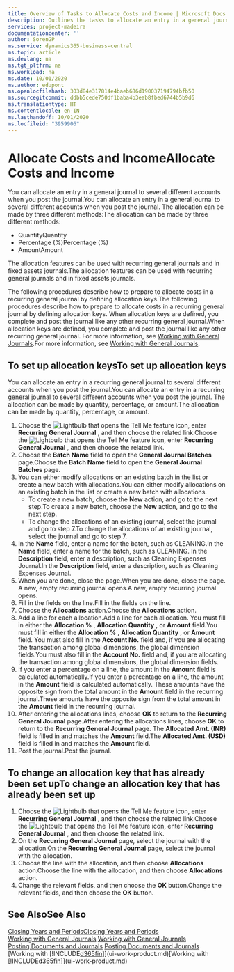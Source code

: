 ```yaml
---
title: Overview of Tasks to Allocate Costs and Income | Microsoft Docs
description: Outlines the tasks to allocate an entry in a general journal to several different accounts when you post the journal.
services: project-madeira
documentationcenter: ''
author: SorenGP
ms.service: dynamics365-business-central
ms.topic: article
ms.devlang: na
ms.tgt_pltfrm: na
ms.workload: na
ms.date: 10/01/2020
ms.author: edupont
ms.openlocfilehash: 303d84e317814e4baeb686d190037194794bfb50
ms.sourcegitcommit: ddbb5cede750df1baba4b3eab8fbed6744b5b9d6
ms.translationtype: HT
ms.contentlocale: en-IN
ms.lasthandoff: 10/01/2020
ms.locfileid: "3959906"
---
```

# <a name="allocate-costs-and-income"></a><span data-ttu-id="c5470-103">Allocate Costs and Income</span><span class="sxs-lookup"><span data-stu-id="c5470-103">Allocate Costs and Income</span></span>
<span data-ttu-id="c5470-104">You can allocate an entry in a general journal to several different accounts when you post the journal.</span><span class="sxs-lookup"><span data-stu-id="c5470-104">You can allocate an entry in a general journal to several different accounts when you post the journal.</span></span> <span data-ttu-id="c5470-105">The allocation can be made by three different methods:</span><span class="sxs-lookup"><span data-stu-id="c5470-105">The allocation can be made by three different methods:</span></span>

* <span data-ttu-id="c5470-106">Quantity</span><span class="sxs-lookup"><span data-stu-id="c5470-106">Quantity</span></span>
* <span data-ttu-id="c5470-107">Percentage (%)</span><span class="sxs-lookup"><span data-stu-id="c5470-107">Percentage (%)</span></span>
* <span data-ttu-id="c5470-108">Amount</span><span class="sxs-lookup"><span data-stu-id="c5470-108">Amount</span></span>

<span data-ttu-id="c5470-109">The allocation features can be used with recurring general journals and in fixed assets journals.</span><span class="sxs-lookup"><span data-stu-id="c5470-109">The allocation features can be used with recurring general journals and in fixed assets journals.</span></span>
<!--You can also distribute the cost or revenue of a line to an intercompany partner when you post a sales or purchase document. When you post the document, a line will be posted in your general journal, and a corresponding line will be created in the intercompany outbox.-->

<span data-ttu-id="c5470-110">The following procedures describe how to prepare to allocate costs in a recurring general journal by defining allocation keys.</span><span class="sxs-lookup"><span data-stu-id="c5470-110">The following procedures describe how to prepare to allocate costs in a recurring general journal by defining allocation keys.</span></span> <span data-ttu-id="c5470-111">When allocation keys are defined, you complete and post the journal like any other recurring general journal.</span><span class="sxs-lookup"><span data-stu-id="c5470-111">When allocation keys are defined, you complete and post the journal like any other recurring general journal.</span></span> <span data-ttu-id="c5470-112">For more information, see [Working with General Journals](ui-work-general-journals.md).</span><span class="sxs-lookup"><span data-stu-id="c5470-112">For more information, see [Working with General Journals](ui-work-general-journals.md).</span></span>

## <a name="to-set-up-allocation-keys"></a><span data-ttu-id="c5470-113">To set up allocation keys</span><span class="sxs-lookup"><span data-stu-id="c5470-113">To set up allocation keys</span></span>
<span data-ttu-id="c5470-114">You can allocate an entry in a recurring general journal to several different accounts when you post the journal.</span><span class="sxs-lookup"><span data-stu-id="c5470-114">You can allocate an entry in a recurring general journal to several different accounts when you post the journal.</span></span> <span data-ttu-id="c5470-115">The allocation can be made by quantity, percentage, or amount.</span><span class="sxs-lookup"><span data-stu-id="c5470-115">The allocation can be made by quantity, percentage, or amount.</span></span>
1. <span data-ttu-id="c5470-116">Choose the ![Lightbulb that opens the Tell Me feature](media/ui-search/search_small.png "Tell me what you want to do") icon, enter **Recurring General Journal** , and then choose the related link.</span><span class="sxs-lookup"><span data-stu-id="c5470-116">Choose the ![Lightbulb that opens the Tell Me feature](media/ui-search/search_small.png "Tell me what you want to do") icon, enter **Recurring General Journal** , and then choose the related link.</span></span>
2. <span data-ttu-id="c5470-117">Choose the **Batch Name** field to open the **General Journal Batches** page.</span><span class="sxs-lookup"><span data-stu-id="c5470-117">Choose the **Batch Name** field to open the **General Journal Batches** page.</span></span>
3. <span data-ttu-id="c5470-118">You can either modify allocations on an existing batch in the list or create a new batch with allocations.</span><span class="sxs-lookup"><span data-stu-id="c5470-118">You can either modify allocations on an existing batch in the list or create a new batch with allocations.</span></span>
   * <span data-ttu-id="c5470-119">To create a new batch, choose the **New** action, and go to the next step.</span><span class="sxs-lookup"><span data-stu-id="c5470-119">To create a new batch, choose the **New** action, and go to the next step.</span></span>
   * <span data-ttu-id="c5470-120">To change the allocations of an existing journal, select the journal and go to step 7.</span><span class="sxs-lookup"><span data-stu-id="c5470-120">To change the allocations of an existing journal, select the journal and go to step 7.</span></span>    
4. <span data-ttu-id="c5470-121">In the **Name** field, enter a name for the batch, such as CLEANING.</span><span class="sxs-lookup"><span data-stu-id="c5470-121">In the **Name** field, enter a name for the batch, such as CLEANING.</span></span> <span data-ttu-id="c5470-122">In the **Description** field, enter a description, such as Cleaning Expenses Journal.</span><span class="sxs-lookup"><span data-stu-id="c5470-122">In the **Description** field, enter a description, such as Cleaning Expenses Journal.</span></span>
5. <span data-ttu-id="c5470-123">When you are done, close the page.</span><span class="sxs-lookup"><span data-stu-id="c5470-123">When you are done, close the page.</span></span> <span data-ttu-id="c5470-124">A new, empty recurring journal opens.</span><span class="sxs-lookup"><span data-stu-id="c5470-124">A new, empty recurring journal opens.</span></span>
6. <span data-ttu-id="c5470-125">Fill in the fields on the line.</span><span class="sxs-lookup"><span data-stu-id="c5470-125">Fill in the fields on the line.</span></span>
7. <span data-ttu-id="c5470-126">Choose the **Allocations** action.</span><span class="sxs-lookup"><span data-stu-id="c5470-126">Choose the **Allocations** action.</span></span>
8. <span data-ttu-id="c5470-127">Add a line for each allocation.</span><span class="sxs-lookup"><span data-stu-id="c5470-127">Add a line for each allocation.</span></span> <span data-ttu-id="c5470-128">You must fill in either the **Allocation %** , **Allocation Quantity** , or **Amount** field.</span><span class="sxs-lookup"><span data-stu-id="c5470-128">You must fill in either the **Allocation %** , **Allocation Quantity** , or **Amount** field.</span></span> <span data-ttu-id="c5470-129">You must also fill in the **Account No.** field and, if you are allocating the transaction among global dimensions, the global dimension fields.</span><span class="sxs-lookup"><span data-stu-id="c5470-129">You must also fill in the **Account No.** field and, if you are allocating the transaction among global dimensions, the global dimension fields.</span></span>
9. <span data-ttu-id="c5470-130">If you enter a percentage on a line, the amount in the **Amount** field is calculated automatically.</span><span class="sxs-lookup"><span data-stu-id="c5470-130">If you enter a percentage on a line, the amount in the **Amount** field is calculated automatically.</span></span> <span data-ttu-id="c5470-131">These amounts have the opposite sign from the total amount in the **Amount** field in the recurring journal.</span><span class="sxs-lookup"><span data-stu-id="c5470-131">These amounts have the opposite sign from the total amount in the **Amount** field in the recurring journal.</span></span>
10. <span data-ttu-id="c5470-132">After entering the allocations lines, choose **OK** to return to the **Recurring General Journal** page.</span><span class="sxs-lookup"><span data-stu-id="c5470-132">After entering the allocations lines, choose **OK** to return to the **Recurring General Journal** page.</span></span> <span data-ttu-id="c5470-133">The **Allocated Amt. (INR)** field is filled in and matches the **Amount** field.</span><span class="sxs-lookup"><span data-stu-id="c5470-133">The **Allocated Amt. (USD)** field is filled in and matches the **Amount** field.</span></span>
11. <span data-ttu-id="c5470-134">Post the journal.</span><span class="sxs-lookup"><span data-stu-id="c5470-134">Post the journal.</span></span>

## <a name="to-change-an-allocation-key-that-has-already-been-set-up"></a><span data-ttu-id="c5470-135">To change an allocation key that has already been set up</span><span class="sxs-lookup"><span data-stu-id="c5470-135">To change an allocation key that has already been set up</span></span>
1. <span data-ttu-id="c5470-136">Choose the ![Lightbulb that opens the Tell Me feature](media/ui-search/search_small.png "Tell me what you want to do") icon, enter **Recurring General Journal** , and then choose the related link.</span><span class="sxs-lookup"><span data-stu-id="c5470-136">Choose the ![Lightbulb that opens the Tell Me feature](media/ui-search/search_small.png "Tell me what you want to do") icon, enter **Recurring General Journal** , and then choose the related link.</span></span>
2. <span data-ttu-id="c5470-137">On the **Recurring General Journal** page, select the journal with the allocation.</span><span class="sxs-lookup"><span data-stu-id="c5470-137">On the **Recurring General Journal** page, select the journal with the allocation.</span></span>
3. <span data-ttu-id="c5470-138">Choose the line with the allocation, and then choose **Allocations** action.</span><span class="sxs-lookup"><span data-stu-id="c5470-138">Choose the line with the allocation, and then choose **Allocations** action.</span></span>
4. <span data-ttu-id="c5470-139">Change the relevant fields, and then choose the **OK** button.</span><span class="sxs-lookup"><span data-stu-id="c5470-139">Change the relevant fields, and then choose the **OK** button.</span></span>

## <a name="see-also"></a><span data-ttu-id="c5470-140">See Also</span><span class="sxs-lookup"><span data-stu-id="c5470-140">See Also</span></span>
[<span data-ttu-id="c5470-141">Closing Years and Periods</span><span class="sxs-lookup"><span data-stu-id="c5470-141">Closing Years and Periods</span></span>](year-close-years-periods.md)  
<span data-ttu-id="c5470-142">[Working with General Journals](ui-work-general-journals.md)  </span><span class="sxs-lookup"><span data-stu-id="c5470-142">[Working with General Journals](ui-work-general-journals.md)  </span></span>  
<span data-ttu-id="c5470-143">[Posting Documents and Journals](ui-post-documents-journals.md)  </span><span class="sxs-lookup"><span data-stu-id="c5470-143">[Posting Documents and Journals](ui-post-documents-journals.md)  </span></span>  
<span data-ttu-id="c5470-144">[Working with [!INCLUDE[d365fin](includes/d365fin_md.md)]](ui-work-product.md)</span><span class="sxs-lookup"><span data-stu-id="c5470-144">[Working with [!INCLUDE[d365fin](includes/d365fin_md.md)]](ui-work-product.md)</span></span>

